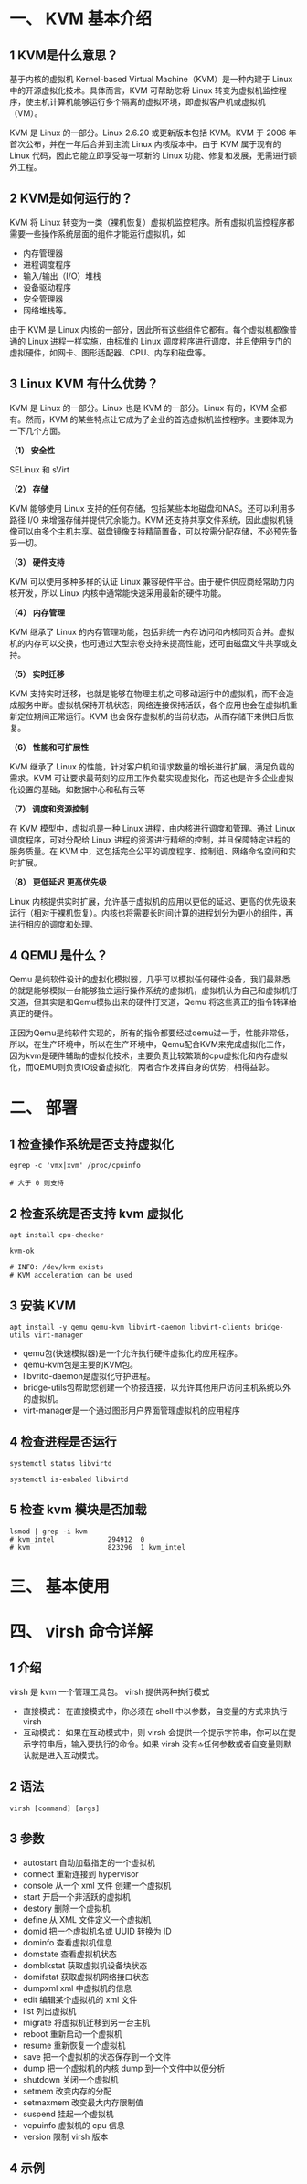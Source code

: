 # 一、 KVM 基本介绍



## 1 KVM是什么意思？

基于内核的虚拟机 Kernel-based Virtual Machine（KVM）是一种内建于 Linux中的开源虚拟化技术。具体而言，KVM 可帮助您将 Linux 转变为虚拟机监控程序，使主机计算机能够运行多个隔离的虚拟环境，即虚拟客户机或虚拟机（VM）。

KVM 是 Linux 的一部分。Linux 2.6.20 或更新版本包括 KVM。KVM 于 2006 年首次公布，并在一年后合并到主流 Linux 内核版本中。由于 KVM 属于现有的 Linux 代码，因此它能立即享受每一项新的 Linux 功能、修复和发展，无需进行额外工程。



## 2  KVM是如何运行的？

KVM 将 Linux 转变为一类（裸机恢复）虚拟机监控程序。所有虚拟机监控程序都需要一些操作系统层面的组件才能运行虚拟机，如

- 内存管理器
- 进程调度程序
- 输入/输出（I/O）堆栈
- 设备驱动程序
- 安全管理器
- 网络堆栈等。

由于 KVM 是 Linux 内核的一部分，因此所有这些组件它都有。每个虚拟机都像普通的 Linux 进程一样实施，由标准的 Linux 调度程序进行调度，并且使用专门的虚拟硬件，如网卡、图形适配器、CPU、内存和磁盘等。



## 3  Linux KVM 有什么优势？

KVM 是 Linux 的一部分。Linux 也是 KVM 的一部分。Linux 有的，KVM 全都有。然而，KVM 的某些特点让它成为了企业的首选虚拟机监控程序。主要体现为一下几个方面。

**（1） 安全性**

SELinux 和 sVirt

**（2） 存储**

KVM 能够使用 Linux 支持的任何存储，包括某些本地磁盘和NAS。还可以利用多路径 I/O 来增强存储并提供冗余能力。KVM 还支持共享文件系统，因此虚拟机镜像可以由多个主机共享。磁盘镜像支持精简置备，可以按需分配存储，不必预先备妥一切。

**（3） 硬件支持**

KVM 可以使用多种多样的认证 Linux 兼容硬件平台。由于硬件供应商经常助力内核开发，所以 Linux 内核中通常能快速采用最新的硬件功能。

**（4） 内存管理**

KVM 继承了 Linux 的内存管理功能，包括非统一内存访问和内核同页合并。虚拟机的内存可以交换，也可通过大型宗卷支持来提高性能，还可由磁盘文件共享或支持。

**（5） 实时迁移**

KVM 支持实时迁移，也就是能够在物理主机之间移动运行中的虚拟机，而不会造成服务中断。虚拟机保持开机状态，网络连接保持活跃，各个应用也会在虚拟机重新定位期间正常运行。KVM 也会保存虚拟机的当前状态，从而存储下来供日后恢复。

**（6） 性能和可扩展性**

KVM 继承了 Linux 的性能，针对客户机和请求数量的增长进行扩展，满足负载的需求。KVM 可让要求最苛刻的应用工作负载实现虚拟化，而这也是许多企业虚拟化设置的基础，如数据中心和私有云等

**（7） 调度和资源控制**

在 KVM 模型中，虚拟机是一种 Linux 进程，由内核进行调度和管理。通过 Linux 调度程序，可对分配给 Linux 进程的资源进行精细的控制，并且保障特定进程的服务质量。在 KVM 中，这包括完全公平的调度程序、控制组、网络命名空间和实时扩展。

**（8） 更低延迟 更高优先级**

Linux 内核提供实时扩展，允许基于虚拟机的应用以更低的延迟、更高的优先级来运行（相对于裸机恢复）。内核也将需要长时间计算的进程划分为更小的组件，再进行相应的调度和处理。



## 4 QEMU 是什么？

Qemu 是纯软件设计的虚拟化模拟器，几乎可以模拟任何硬件设备，我们最熟悉的就是能够模拟一台能够独立运行操作系统的虚拟机，虚拟机认为自己和虚拟机打交道，但其实是和Qemu模拟出来的硬件打交道，Qemu 将这些真正的指令转译给真正的硬件。

正因为Qemu是纯软件实现的，所有的指令都要经过qemu过一手，性能非常低，所以，在生产环境中，所以在生产环境中，Qemu配合KVM来完成虚拟化工作，因为kvm是硬件辅助的虚拟化技术，主要负责比较繁琐的cpu虚拟化和内存虚拟化，而QEMU则负责IO设备虚拟化，两者合作发挥自身的优势，相得益彰。



# 二、 部署



## 1 检查操作系统是否支持虚拟化

```shell
egrep -c 'vmx|xvm' /proc/cpuinfo

# 大于 0 则支持
```



## 2 检查系统是否支持 kvm 虚拟化

```shell
apt install cpu-checker

kvm-ok

# INFO: /dev/kvm exists
# KVM acceleration can be used
```



## 3 安装 KVM

```shell
apt install -y qemu qemu-kvm libvirt-daemon libvirt-clients bridge-utils virt-manager
```

- qemu包(快速模拟器)是一个允许执行硬件虚拟化的应用程序。
- qemu-kvm包是主要的KVM包。
- libvritd-daemon是虚拟化守护进程。
- bridge-utils包帮助您创建一个桥接连接，以允许其他用户访问主机系统以外的虚拟机。
- virt-manager是一个通过图形用户界面管理虚拟机的应用程序



## 4 检查进程是否运行

```shell
systemctl status libvirtd

systemctl is-enbaled libvirtd
```



## 5 检查 kvm 模块是否加载

```shell
lsmod | grep -i kvm
# kvm_intel             294912  0
# kvm                   823296  1 kvm_intel
```



# 三、 基本使用



# 四、 virsh 命令详解



## 1 介绍

virsh  是 kvm 一个管理工具包。 virsh 提供两种执行模式 

- 直接模式： 在直接模式中，你必须在 shell 中以参数，自变量的方式来执行 virsh 
- 互动模式： 如果在互动模式中，则 virsh 会提供一个提示字符串，你可以在提示字符串后，输入要执行的命令。如果 virsh 没有🔝任何参数或者自变量则默认就是进入互动模式。



## 2 语法

```shell
virsh [command] [args]
```



## 3 参数



- autostart                         自动加载指定的一个虚拟机 
- connect                           重新连接到 hypervisor
- console                           从一个 xml 文件 创建一个虚拟机
- start                                 开启一个非活跃的虚拟机
- destory                            删除一个虚拟机
- define                              从 XML 文件定义一个虚拟机
- domid                             把一个虚拟机名或 UUID 转换为 ID
- dominfo                          查看虚拟机信息
- domstate                       查看虚拟机状态
- domblkstat                    获取虚拟机设备块状态
- domifstat                        获取虚拟机网络接口状态
- dumpxml                        xml 中虚拟机的信息
- edit                                  编辑某个虚拟机的 xml 文件
- list                                  列出虚拟机
- migrate                           将虚拟机迁移到另一台主机
- reboot                            重新启动一个虚拟机
- resume                           重新恢复一个虚拟机
- save                                 把一个虚拟机的状态保存到一个文件
- dump                              把一个虚拟机的内核 dump 到一个文件中以便分析
- shutdown                       关闭一个虚拟机
- setmem                           改变内存的分配
- setmaxmem                   改变最大内存限制值
- suspend                          挂起一个虚拟机
- vcpuinfo                          虚拟机的 cpu 信息
- version                             限制 virsh 版本         



## 4 示例